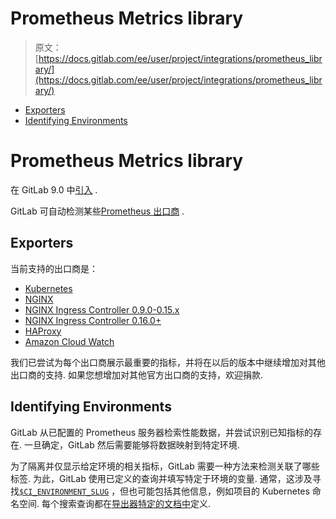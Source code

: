 # Prometheus Metrics library

> 原文：[https://docs.gitlab.com/ee/user/project/integrations/prometheus_library/](https://docs.gitlab.com/ee/user/project/integrations/prometheus_library/)

*   [Exporters](#exporters)
*   [Identifying Environments](#identifying-environments)

# Prometheus Metrics library[](#prometheus-metrics-library "Permalink")

在 GitLab 9.0 中[引入](https://gitlab.com/gitlab-org/gitlab-foss/-/merge_requests/8935) .

GitLab 可自动检测某些[Prometheus 出口商](https://s0prometheus0io.icopy.site/docs/instrumenting/exporters/) .

## Exporters[](#exporters "Permalink")

当前支持的出口商是：

*   [Kubernetes](kubernetes.html)
*   [NGINX](nginx.html)
*   [NGINX Ingress Controller 0.9.0-0.15.x](nginx_ingress_vts.html)
*   [NGINX Ingress Controller 0.16.0+](nginx_ingress.html)
*   [HAProxy](haproxy.html)
*   [Amazon Cloud Watch](cloudwatch.html)

我们已尝试为每个出口商展示最重要的指标，并将在以后的版本中继续增加对其他出口商的支持. 如果您想增加对其他官方出口商的支持，欢迎捐款.

## Identifying Environments[](#identifying-environments "Permalink")

GitLab 从已配置的 Prometheus 服务器检索性能数据，并尝试识别已知指标的存在. 一旦确定，GitLab 然后需要能够将数据映射到特定环境.

为了隔离并仅显示给定环境的相关指标，GitLab 需要一种方法来检测关联了哪些标签. 为此，GitLab 使用已定义的查询并填写特定于环境的变量. 通常，这涉及寻找[`$CI_ENVIRONMENT_SLUG`](../../../../ci/variables/README.html#predefined-environment-variables) ，但也可能包括其他信息，例如项目的 Kubernetes 命名空间. 每个搜索查询都在[导出器特定的文档中](#exporters)定义.